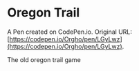 # Oregon Trail

A Pen created on CodePen.io. Original URL: [https://codepen.io/Orgho/pen/LGyLwz](https://codepen.io/Orgho/pen/LGyLwz).

The old oregon trail game
